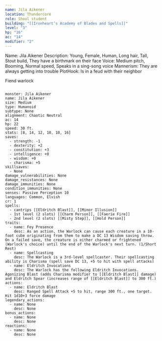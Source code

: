 ```yaml
---
name: Jila Aikener
location: Thundercore
role: Shool student
building: "[[Ironheart’s Academy of Blades and Spells]]"
level: "3"
hp: "16"
ac: "14"
modifier: "2"
---
```



Name: Jila Aikener
Description: Young, Female, Human, Long hair, Tall, Stout build, They have a birthmark on their face
Voice: Medium pitch, Booming, Normal speed, Speaks in a sing-song voice
Mannerism: They are always getting into trouble
PlotHook: Is in a feud with their neighbor

Fiend warlock


```statblock

monster: Jila Aikener
name: Jila Aikener
size: Medium
type: Humanoid
subtype: None
alignment: Chaotic Neutral
ac: 14
hp: 22
speed: 30 ft.
stats: [8, 14, 12, 10, 10, 16]
saves:
  - strength: -1
  - dexterity: +2
  - constitution: +3
  - intelligence: +0
  - wisdom: +0
  - charisma: +5
skillsaves:
  - None
damage_vulnerabilities: None
damage_resistances: None
damage_immunities: None
condition_immunities: None
senses: Passive Perception 10
languages: Common, Elvish
cr: 1
spells:
  - cantrips [[Eldritch Blast]], [[Minor Illusion]]
  - 1st level (2 slots) [[Charm Person]], [[Faerie Fire]]
  - 2nd level (2 slots) [[Misty Step]], [[Hold Person]]
traits:
  - name: Fey Presence
    desc: As an action, the Warlock can cause each creature in a 10-foot cube originating from them to make a DC 13 Wisdom saving throw. On a failed save, the creature is either charmed or frightened (Warlock's choice) until the end of the Warlock's next turn. (1/Short Rest)
  - name: Spellcasting
    desc: The Warlock is a 3rd-level spellcaster. Their spellcasting ability is Charisma (spell save DC 13, +5 to hit with spell attacks)
  - name: Eldritch Invocations
    desc: The Warlock has the following Eldritch Invocations. Agonizing Blast (adds Charisma modifier to [[Eldritch Blast]] damage) and Eldritch Spear (increases range of [[Eldritch Blast]] to 300 ft.)
actions:
  - name: Eldritch Blast
    desc: Ranged Spell Attack +5 to hit, range 300 ft., one target. Hit 1d10+3 force damage
legendary_actions:
  - name: None
    desc: None
bonus_actions:
  - name: None
    desc: None
reactions:
  - name: None
    desc: None
```
